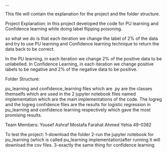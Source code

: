 ...


This file will contain the explanation for the project and the folder structure.

Project Explanation:
in this project developed the code for PU learning and Confidence learning while doing label flipping poisoning.

so what we do is that each iteration we change the label of 2% of the data and try to use PU learning and Confidence learning technique to return the data back to be correct.

In the PU learning, in each iteration we change 2% of the positive data to be unlabelled.
In Confidence Learning, in each iteration we change positive labels to be negative and 2% of the negative data to be positive.


Folder Structure:

pu_learning and confidence_learning files which are .py are the classes themselfs which are used in the 2 jupyter notebook files named implementation which are the main implementations of the code. 
The logreg and the logreg confidence files are the results for logistic regression in pu_learning and confidence learning respectively which gave the most promising results.
 

Team Members:
Yousef Ashraf
Mostafa Farahat
Ahmed Yehia 49-0382

To test the project:
1-download the folder
2-run the jupyter notebook for pu_learning (which is called pu_learning implementation)after running it will download the csv files.
3-exactly the same thing for confidence learning
